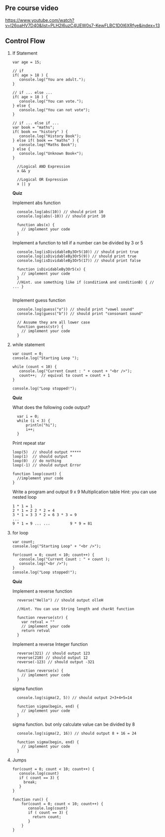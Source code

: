 ## Pre course video

https://www.youtube.com/watch?v=l26oaHV7D40&list=PLH2l6uzC4UEW0s7-KewFLBC1D0l6XRfye&index=13

## Control Flow

1. If Statement

    ````
    var age = 15;
    
    // if
    if( age > 18 ) {
       console.log("You are adult.");
    }
    
    // if ... else ...
    if( age > 18 ) {
       console.log("You can vote.");
    } else {
       console.log("You can not vote");
    }
    
    // if ... else if ...
    var book = "maths";
    if( book == "history" ) {
       console.log("History Book");
    } else if( book == "maths" ) {
       console.log("Maths Book");
    } else {
       console.log("Unknown Book<");
    } 
    ````
    
    ````
      //Logical AND Expression
      x && y
      
      //Logical OR Expression
      x || y      
    ````
    **Quiz**
    
    Implement abs function 
    ````
      console.log(abs(10)) // should print 10
      console.log(abs(-10)) // should print 10
      
      function abs(x) {
        // implement your code
      }
    ````
    
    Implement a function to tell if a number can be divided by 3 or 5
    ````
      console.log(isDividableBy3Or5(10)) // should print true
      console.log(isDividableBy3Or5(9)) // should print true
      console.log(isDividableBy3Or5(17)) // should print false
      
      function isDividableBy3Or5(x) {
        // implement your code
      }
      //Hint. use something like if (conditionA and conditionB) { // ... }
      
    ````        
    
    Implement guess function 
    ````
      console.log(guess("o")) // should print "vowel sound"
      console.log(guess("b")) // should print "consonant sound"
      
      // Assume they are all lower case
      function guess(str) {
        // implement your code
      }
    ````
    
1. while statement
    ````
    var count = 0;
    console.log("Starting Loop ");

    while (count < 10) {
       console.log("Current Count : " + count + "<br />");
       count++;  // equival to count = count + 1
    }

    console.log("Loop stopped!");
    ````
    **Quiz**
    
    What does the following code output? 
    ````
      var i = 0;
      while (i < 3) {
          println("hi");
          i++;
      }
    ````
    
    Print repeat star
    ````
    loop(5)  // should output *****
    loop(1)  // should output *
    loop(0)  // do nothing
    loop(-1) // should output Error
    
    function loop(count) {
      //implement your code
    }
    ````
     
    Write a program and output 9 x 9 Multiplication table
    Hint: you can use nested loop
    ````
    1 * 1 = 1
    2 * 1 = 2 2 * 2 = 4
    3 * 1 = 3 3 * 2 = 6 3 * 3 = 9
    ...
    9 * 1 = 9 ... ...         9 * 9 = 81
    ````   
   
1. for loop
    ````
    var count;
    console.log("Starting Loop" + "<br />");

    for(count = 0; count < 10; count++) {
       console.log("Current Count : " + count );
       console.log("<br />");
    }         
    console.log("Loop stopped!");
    ````
    
    **Quiz**
    
    Implement a reverse function
    ````
      reverse("Hello") // should output olleH
      
      //Hint. You can use String length and charAt function
      
      function reverse(str) {
        var retval = ""
        // implement your code
        return retval
      }
    ````    
    
    Implement a reverse Integer function
    ````
      reverse(321) // should output 123
      reverse(210) // should output 12
      reverse(-123) // should output -321
      
      function reverse(x) {
        // implement your code
      }
    ````     
    
    sigma function
    ````
      console.log(sigma(2, 5)) // should output 2+3+4+5=14
      
      function sigma(begin, end) {
        // implement your code
      }
    ````     
     
    sigma function. but only calculate value can be divided by 8
    ````
      console.log(sigma(2, 16)) // should output 8 + 16 = 24
      
      function sigma(begin, end) {
        // implement your code
      }
    ````        
1. Jumps 

    ````
    for(count = 0; count < 10; count++) {
       console.log(count)
       if ( count == 3) {
         break;
       }
    }         
    ````
    
    ````
    function run() {
        for(count = 0; count < 10; count++) {
           console.log(count)
           if ( count == 3) {
             return count;
           }
        }     
    }    
    ````
